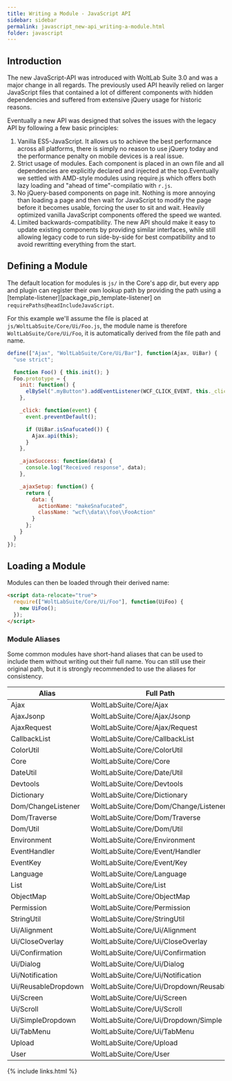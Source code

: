 ```yaml
---
title: Writing a Module - JavaScript API
sidebar: sidebar
permalink: javascript_new-api_writing-a-module.html
folder: javascript
---
```


## Introduction

The new JavaScript-API was introduced with WoltLab Suite 3.0 and was a major
change in all regards. The previously used API heavily relied on larger JavaScript
files that contained a lot of different components with hidden dependencies
and suffered from extensive jQuery usage for historic reasons.

Eventually a new API was designed that solves the issues with the legacy API
by following a few basic principles:
 1. Vanilla ES5-JavaScript.
    It allows us to achieve the best performance across all platforms, there is
    simply no reason to use jQuery today and the performance penalty on mobile
    devices is a real issue.
 2. Strict usage of modules.
    Each component is placed in an own file and all dependencies are explicitly
    declared and injected at the top.Eventually we settled with AMD-style modules
    using require.js which offers both lazy loading and "ahead of time"-compilatio
    with `r.js`.
 3. No jQuery-based components on page init.
    Nothing is more annoying than loading a page and then wait for JavaScript to
    modify the page before it becomes usable, forcing the user to sit and wait.
    Heavily optimized vanilla JavaScript components offered the speed we wanted.
 4. Limited backwards-compatibility.
    The new API should make it easy to update existing components by providing
    similar interfaces, while still allowing legacy code to run side-by-side for
    best compatibility and to avoid rewritting everything from the start.

## Defining a Module

The default location for modules is `js/` in the Core's app dir,
but every app and plugin can register their own lookup path by providing the path
using a [template-listener][package_pip_template-listener] on `requirePaths@headIncludeJavaScript`.

For this example we'll assume the file is placed at `js/WoltLabSuite/Core/Ui/Foo.js`,
the module name is therefore `WoltLabSuite/Core/Ui/Foo`, it is automatically
derived from the file path and name.

```js
define(["Ajax", "WoltLabSuite/Core/Ui/Bar"], function(Ajax, UiBar) {
  "use strict";

  function Foo() { this.init(); }
  Foo.prototype = {
    init: function() {
      elBySel(".myButton").addEventListener(WCF_CLICK_EVENT, this._click.bind(this));
    },

    _click: function(event) {
      event.preventDefault();

      if (UiBar.isSnafucated()) {
        Ajax.api(this);
      }
    },

    _ajaxSuccess: function(data) {
      console.log("Received response", data);
    },

    _ajaxSetup: function() {
      return {
        data: {
          actionName: "makeSnafucated",
          className: "wcf\\data\\foo\\FooAction"
        }
      };
    }
  }
});
```

## Loading a Module

Modules can then be loaded through their derived name:

```html
<script data-relocate="true">
  require(["WoltLabSuite/Core/Ui/Foo"], function(UiFoo) {
    new UiFoo();
  });
</script>
```

### Module Aliases

Some common modules have short-hand aliases that can be used to include them
without writing out their full name. You can still use their original path, but
it is strongly recommended to use the aliases for consistency.

| Alias | Full Path |
|---|---|
| Ajax | WoltLabSuite/Core/Ajax |
| AjaxJsonp | WoltLabSuite/Core/Ajax/Jsonp |
| AjaxRequest | WoltLabSuite/Core/Ajax/Request |
| CallbackList | WoltLabSuite/Core/CallbackList |
| ColorUtil | WoltLabSuite/Core/ColorUtil |
| Core | WoltLabSuite/Core/Core |
| DateUtil | WoltLabSuite/Core/Date/Util |
| Devtools | WoltLabSuite/Core/Devtools |
| Dictionary | WoltLabSuite/Core/Dictionary |
| Dom/ChangeListener | WoltLabSuite/Core/Dom/Change/Listener |
| Dom/Traverse | WoltLabSuite/Core/Dom/Traverse |
| Dom/Util | WoltLabSuite/Core/Dom/Util |
| Environment | WoltLabSuite/Core/Environment |
| EventHandler | WoltLabSuite/Core/Event/Handler |
| EventKey | WoltLabSuite/Core/Event/Key |
| Language | WoltLabSuite/Core/Language |
| List | WoltLabSuite/Core/List |
| ObjectMap | WoltLabSuite/Core/ObjectMap |
| Permission | WoltLabSuite/Core/Permission |
| StringUtil | WoltLabSuite/Core/StringUtil |
| Ui/Alignment | WoltLabSuite/Core/Ui/Alignment |
| Ui/CloseOverlay | WoltLabSuite/Core/Ui/CloseOverlay |
| Ui/Confirmation | WoltLabSuite/Core/Ui/Confirmation |
| Ui/Dialog | WoltLabSuite/Core/Ui/Dialog |
| Ui/Notification | WoltLabSuite/Core/Ui/Notification |
| Ui/ReusableDropdown | WoltLabSuite/Core/Ui/Dropdown/Reusable |
| Ui/Screen | WoltLabSuite/Core/Ui/Screen |
| Ui/Scroll | WoltLabSuite/Core/Ui/Scroll |
| Ui/SimpleDropdown | WoltLabSuite/Core/Ui/Dropdown/Simple |
| Ui/TabMenu | WoltLabSuite/Core/Ui/TabMenu |
| Upload | WoltLabSuite/Core/Upload |
| User | WoltLabSuite/Core/User |


{% include links.html %}
